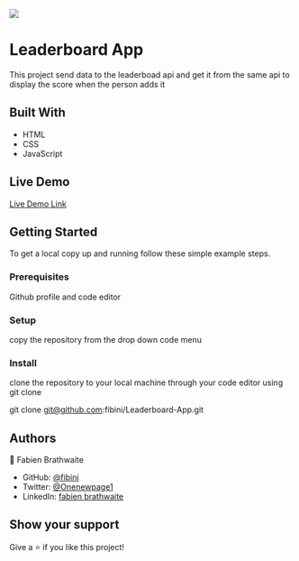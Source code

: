 ![](https://img.shields.io/badge/Microverse-blueviolet)

# Leaderboard App

This project send data to the leaderboad api and get it from the same api to display the score when the person adds it

## Built With

- HTML
- CSS
- JavaScript

## Live Demo

[Live Demo Link](https://livedemo.com)


## Getting Started

To get a local copy up and running follow these simple example steps.

### Prerequisites
Github profile and code editor

### Setup
copy the repository from the drop down code menu

### Install
clone the repository to your local machine through your code editor using git clone

git clone git@github.com:fibini/Leaderboard-App.git

## Authors

👤 Fabien Brathwaite

- GitHub: [@fibini](https://github.com/fibini)
- Twitter: [@Onenewpage1](https://twitter.com/Onenewpage1)
- LinkedIn: [fabien brathwaite](https://www.linkedin.com/in/fabien-brathwaite-91150822a/)

## Show your support

Give a ⭐️ if you like this project!

